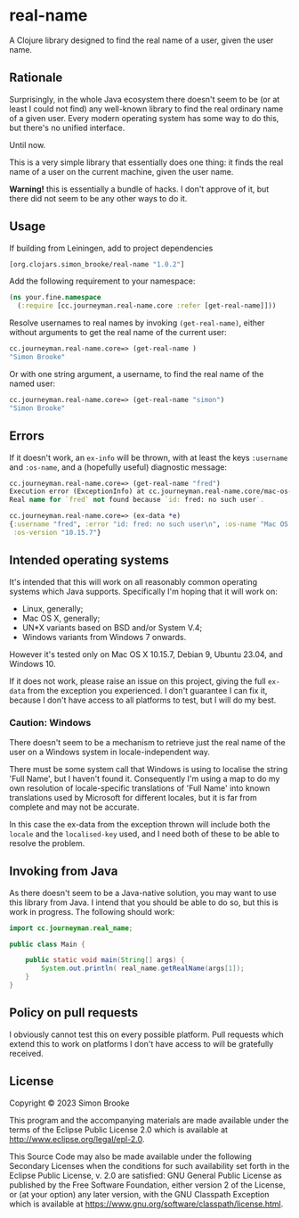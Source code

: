 # real-name

A Clojure library designed to find the real name of a user, given the user name.

## Rationale

Surprisingly, in the whole Java ecosystem there doesn't seem to be (or at least
I could not find) any well-known library to find the real ordinary name of a
given user. Every modern operating system has some way to do this, but there's
no unified interface.

Until now.

This is a very simple library that essentially does one thing: it finds the real
name of a user on the current machine, given the user name.

**Warning!** this is essentially a bundle of hacks. I don't approve of it, but
there did not seem to be any other ways to do it.

## Usage

If building from Leiningen, add to project dependencies

```clojure
[org.clojars.simon_brooke/real-name "1.0.2"]
```

Add the following requirement to your namespace:

```clojure
(ns your.fine.namespace
  (:require [cc.journeyman.real-name.core :refer [get-real-name]]))
```

Resolve usernames to real names by invoking `(get-real-name)`, either without 
arguments to get the real name of the current user:

```clojure
cc.journeyman.real-name.core=> (get-real-name )
"Simon Brooke"
```

Or with one string argument, a username, to find the real name of the named user:

```clojure
cc.journeyman.real-name.core=> (get-real-name "simon")
"Simon Brooke"
```

## Errors

If it doesn't work, an `ex-info` will be thrown, with at least the keys `:username` 
and `:os-name`, and a (hopefully useful) diagnostic message:

```clojure
cc.journeyman.real-name.core=> (get-real-name "fred")
Execution error (ExceptionInfo) at cc.journeyman.real-name.core/mac-os-x (core.clj:13).
Real name for `fred` not found because `id: fred: no such user`.

cc.journeyman.real-name.core=> (ex-data *e)
{:username "fred", :error "id: fred: no such user\n", :os-name "Mac OS X", 
 :os-version "10.15.7"}
```

## Intended operating systems

It's intended that this will work on all reasonably common operating systems
which Java supports. Specifically I'm hoping that it will work on:

* Linux, generally;
* Mac OS X, generally;
* UN*X variants based on BSD and/or System V.4;
* Windows variants from Windows 7 onwards.

However it's tested only on Mac OS X 10.15.7, Debian 9, Ubuntu 23.04, and Windows 10.

If it does not work, please raise an issue on this project, giving the full `ex-data`
from the exception you experienced. I don't guarantee I can fix it, because I don't
have access to all platforms to test, but I will do my best.

### Caution: Windows

There doesn't seem to be a mechanism to retrieve just the real name of the user
on a Windows system in locale-independent way.

There must be some system call that Windows is using to localise the string 
'Full Name', but I haven't found it. Consequently I'm using a map to do my own
resolution of locale-specific translations of 'Full Name' into known translations
used by Microsoft for different locales, but it is far from complete and may not
be accurate.

In this case the ex-data from the exception thrown will include both the `locale`
and the `localised-key` used, and I need both of these to be able to resolve the
problem.

## Invoking from Java

As there doesn't seem to be a Java-native solution, you may want to use this
library from Java. I intend that you should be able to do so, but this is work
in progress. The following should work:

```java
import cc.journeyman.real_name;

public class Main {

    public static void main(String[] args) {
        System.out.println( real_name.getRealName(args[1]);
    }
}
```

## Policy on pull requests

I obviously cannot test this on every possible platform. Pull requests which
extend this to work on platforms I don't have access to will be gratefully
received. 

## License

Copyright © 2023 Simon Brooke

This program and the accompanying materials are made available under the
terms of the Eclipse Public License 2.0 which is available at
http://www.eclipse.org/legal/epl-2.0.

This Source Code may also be made available under the following Secondary
Licenses when the conditions for such availability set forth in the Eclipse
Public License, v. 2.0 are satisfied: GNU General Public License as published by
the Free Software Foundation, either version 2 of the License, or (at your
option) any later version, with the GNU Classpath Exception which is available
at https://www.gnu.org/software/classpath/license.html.

